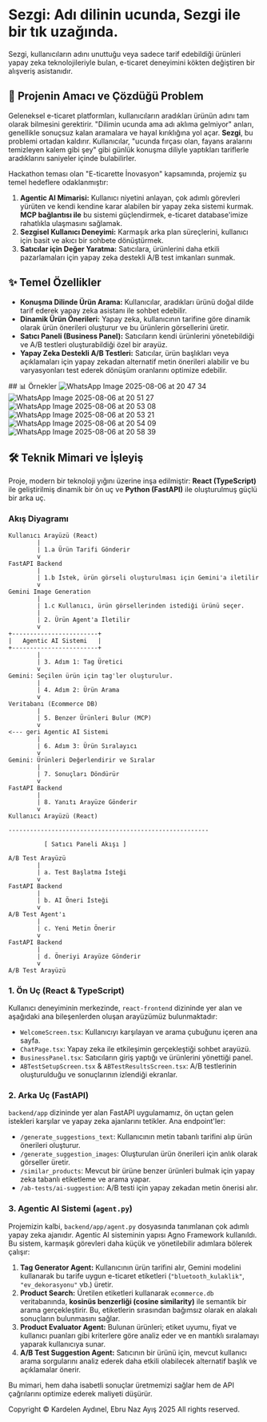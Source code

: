 # Sezgi: Adı dilinin ucunda, Sezgi ile bir tık uzağında.

Sezgi, kullanıcıların adını unuttuğu veya sadece tarif edebildiği ürünleri yapay zeka teknolojileriyle bulan, e-ticaret deneyimini kökten değiştiren bir alışveriş asistanıdır. 

## 🚀 Projenin Amacı ve Çözdüğü Problem

Geleneksel e-ticaret platformları, kullanıcıların aradıkları ürünün adını tam olarak bilmesini gerektirir. "Dilimin ucunda ama adı aklıma gelmiyor" anları, genellikle sonuçsuz kalan aramalara ve hayal kırıklığına yol açar. **Sezgi**, bu problemi ortadan kaldırır. Kullanıcılar, "ucunda fırçası olan, fayans aralarını temizleyen kalem gibi şey" gibi günlük konuşma diliyle yaptıkları tariflerle aradıklarını saniyeler içinde bulabilirler.

Hackathon teması olan "E-ticarette İnovasyon" kapsamında, projemiz şu temel hedeflere odaklanmıştır:
1.  **Agentic AI Mimarisi:** Kullanıcı niyetini anlayan, çok adımlı görevleri yürüten ve kendi kendine karar alabilen bir yapay zeka sistemi kurmak. **MCP bağlantısı ile** bu sistemi güçlendirmek, e-ticaret database'imize rahatlıkla ulaşmasını sağlamak.
2.  **Sezgisel Kullanıcı Deneyimi:** Karmaşık arka plan süreçlerini, kullanıcı için basit ve akıcı bir sohbete dönüştürmek.
3.  **Satıcılar için Değer Yaratma:** Satıcılara, ürünlerini daha etkili pazarlamaları için yapay zeka destekli A/B test imkanları sunmak.

## ✨ Temel Özellikler

-   **Konuşma Dilinde Ürün Arama:** Kullanıcılar, aradıkları ürünü doğal dilde tarif ederek yapay zeka asistanı ile sohbet edebilir.
-   **Dinamik Ürün Önerileri:** Yapay zeka, kullanıcının tarifine göre dinamik olarak ürün önerileri oluşturur ve bu ürünlerin görsellerini üretir.
-   **Satıcı Paneli (Business Panel):** Satıcıların kendi ürünlerini yönetebildiği ve A/B testleri oluşturabildiği özel bir arayüz.
-   **Yapay Zeka Destekli A/B Testleri:** Satıcılar, ürün başlıkları veya açıklamaları için yapay zekadan alternatif metin önerileri alabilir ve bu varyasyonları test ederek dönüşüm oranlarını optimize edebilir.


## 📊 Örnekler
![WhatsApp Image 2025-08-06 at 20 47 34](https://github.com/user-attachments/assets/e3875731-5cfe-47cd-b206-d6e74850951d)
![WhatsApp Image 2025-08-06 at 20 51 27](https://github.com/user-attachments/assets/d1bab7bd-7a69-4ad0-8a58-cfcd877970e6)
![WhatsApp Image 2025-08-06 at 20 53 08](https://github.com/user-attachments/assets/979a93a6-92a5-4274-8c8a-cbd43ca5ab3c)
![WhatsApp Image 2025-08-06 at 20 53 21](https://github.com/user-attachments/assets/4d39c325-8ae8-4fc6-9b29-a796ae383fbf)
![WhatsApp Image 2025-08-06 at 20 54 09](https://github.com/user-attachments/assets/dfed81b8-e1ab-4413-9942-0e6212573ed9)
![WhatsApp Image 2025-08-06 at 20 58 39](https://github.com/user-attachments/assets/001cb09f-23a5-4307-b715-fb8a4166f6e5)

## 🛠️ Teknik Mimari ve İşleyiş

Proje, modern bir teknoloji yığını üzerine inşa edilmiştir: **React (TypeScript)** ile geliştirilmiş dinamik bir ön uç ve **Python (FastAPI)** ile oluşturulmuş güçlü bir arka uç.

### Akış Diyagramı

```
Kullanıcı Arayüzü (React)
        |
        | 1.a Ürün Tarifi Gönderir
        v
FastAPI Backend
        |
        | 1.b İstek, ürün görseli oluşturulması için Gemini'a iletilir
        v
Gemini Image Generation
        |
        | 1.c Kullanıcı, ürün görsellerinden istediği ürünü seçer.
        |
        | 2. Ürün Agent'a İletilir
        v
+------------------------+
|   Agentic AI Sistemi   |
+------------------------+
        |
        | 3. Adım 1: Tag Üretici
        v
Gemini: Seçilen ürün için tag'ler oluşturulur.
        |
        | 4. Adım 2: Ürün Arama
        v
Veritabanı (Ecommerce DB)
        |
        | 5. Benzer Ürünleri Bulur (MCP)
        v
<--- geri Agentic AI Sistemi
        |
        | 6. Adım 3: Ürün Sıralayıcı
        v
Gemini: Ürünleri Değerlendirir ve Sıralar
        |
        | 7. Sonuçları Döndürür
        v
FastAPI Backend
        |
        | 8. Yanıtı Arayüze Gönderir
        v
Kullanıcı Arayüzü (React)

--------------------------------------------------------

          [ Satıcı Paneli Akışı ]

A/B Test Arayüzü
        |
        | a. Test Başlatma İsteği
        v
FastAPI Backend
        |
        | b. AI Öneri İsteği
        v
A/B Test Agent'ı
        |
        | c. Yeni Metin Önerir
        v
FastAPI Backend
        |
        | d. Öneriyi Arayüze Gönderir
        v
A/B Test Arayüzü
```


### 1. **Ön Uç (React & TypeScript)**

Kullanıcı deneyiminin merkezinde, `react-frontend` dizininde yer alan ve aşağıdaki ana bileşenlerden oluşan arayüzümüz bulunmaktadır:
-   `WelcomeScreen.tsx`: Kullanıcıyı karşılayan ve arama çubuğunu içeren ana sayfa.
-   `ChatPage.tsx`: Yapay zeka ile etkileşimin gerçekleştiği sohbet arayüzü.
-   `BusinessPanel.tsx`: Satıcıların giriş yaptığı ve ürünlerini yönettiği panel.
-   `ABTestSetupScreen.tsx` & `ABTestResultsScreen.tsx`: A/B testlerinin oluşturulduğu ve sonuçlarının izlendiği ekranlar.

### 2. **Arka Uç (FastAPI)**

`backend/app` dizininde yer alan FastAPI uygulamamız, ön uçtan gelen istekleri karşılar ve yapay zeka ajanlarını tetikler. Ana endpoint'ler:
-   `/generate_suggestions_text`: Kullanıcının metin tabanlı tarifini alıp ürün önerileri oluşturur.
-   `/generate_suggestion_images`: Oluşturulan ürün önerileri için anlık olarak görseller üretir.
-   `/similar_products`: Mevcut bir ürüne benzer ürünleri bulmak için yapay zeka tabanlı etiketleme ve arama yapar.
-   `/ab-tests/ai-suggestion`: A/B testi için yapay zekadan metin önerisi alır.

### 3. **Agentic AI Sistemi (`agent.py`)**

Projemizin kalbi, `backend/app/agent.py` dosyasında tanımlanan çok adımlı yapay zeka ajanıdır. Agentic AI sisteminin yapısı Agno Framework kullanıldı. Bu sistem, karmaşık görevleri daha küçük ve yönetilebilir adımlara bölerek çalışır:

1.  **Tag Generator Agent:** Kullanıcının ürün tarifini alır, Gemini modelini kullanarak bu tarife uygun e-ticaret etiketleri (`"bluetooth_kulaklik"`, `"ev_dekorasyonu"` vb.) üretir.
2.  **Product Search:** Üretilen etiketleri kullanarak `ecommerce.db` veritabanında, **kosinüs benzerliği (cosine similarity)** ile semantik bir arama gerçekleştirir. Bu, etiketlerin sırasından bağımsız olarak en alakalı sonuçların bulunmasını sağlar.
3.  **Product Evaluator Agent:** Bulunan ürünleri; etiket uyumu, fiyat ve kullanıcı puanları gibi kriterlere göre analiz eder ve en mantıklı sıralamayı yaparak kullanıcıya sunar.
4.  **A/B Test Suggestion Agent:** Satıcının bir ürünü için, mevcut kullanıcı arama sorgularını analiz ederek daha etkili olabilecek alternatif başlık ve açıklamalar önerir.

Bu mimari, hem daha isabetli sonuçlar üretmemizi sağlar hem de API çağrılarını optimize ederek maliyeti düşürür.

Copyright © Kardelen Aydınel, Ebru Naz Ayış 2025
All rights reserved.
